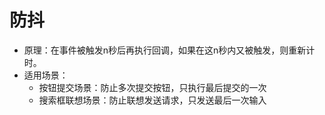 # 防抖
- 原理：在事件被触发n秒后再执行回调，如果在这n秒内又被触发，则重新计时。
- 适用场景：
  - 按钮提交场景：防止多次提交按钮，只执行最后提交的一次
  - 搜索框联想场景：防止联想发送请求，只发送最后一次输入